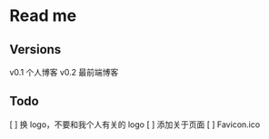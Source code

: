 Read me
=======

Versions
-------
v0.1 个人博客
v0.2 最前端博客

Todo
-------
[ ] 换 logo，不要和我个人有关的 logo
[ ] 添加关于页面
[ ] Favicon.ico
